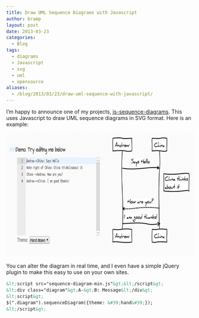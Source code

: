 ```yaml
---
title: Draw UML Sequence Diagrams with Javascript
author: bramp
layout: post
date: 2013-03-23
categories:
  - Blog
tags:
  - diagrams
  - Javascript
  - svg
  - uml
  - opensource
aliases:
  - /blog/2013/03/23/draw-uml-sequence-with-javascript/
---
```

I&#8217;m happy to announce one of my projects, [js-sequence-diagrams][1]. This uses Javascript to draw UML sequence diagrams in SVG format. Here is an example:

<div class="text-center">
    <a href="https://bramp.github.io/js-sequence-diagrams/">
		<img src="sample-with-editor.png" alt="js-sequence-diagram example" width="865" height="333" />
	</a>
</div>

You can alter the diagram in real time, and I even have a simple jQuery plugin to make this easy to use on your own sites.

```html
&lt;script src="sequence-diagram-min.js"&gt;&lt;/script&gt;
&lt;div class="diagram"&gt;A-&gt;B: Message&lt;/div&gt;
&lt;script&gt;
$(".diagram").sequenceDiagram({theme: &#39;hand&#39;});
&lt;/script&gt;
```

 [1]: https://bramp.github.io/js-sequence-diagrams/
 
